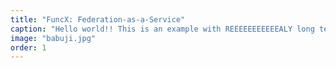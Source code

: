 ```yaml
---
title: "FuncX: Federation-as-a-Service"
caption: "Hello world!! This is an example with REEEEEEEEEEEALY long text"
image: "babuji.jpg"
order: 1
---
```

